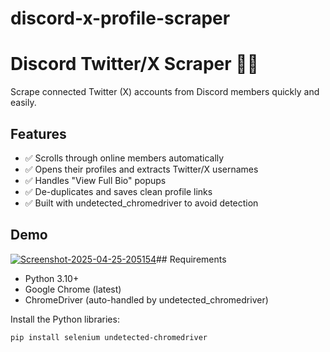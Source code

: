 # discord-x-profile-scraper
# Discord Twitter/X Scraper 🕵️‍♂️

Scrape connected Twitter (X) accounts from Discord members quickly and easily.

## Features
- ✅ Scrolls through online members automatically
- ✅ Opens their profiles and extracts Twitter/X usernames
- ✅ Handles "View Full Bio" popups
- ✅ De-duplicates and saves clean profile links
- ✅ Built with undetected_chromedriver to avoid detection

## Demo
<a href="https://ibb.co/PvdCbgF9"><img src="https://i.ibb.co/YFxjKhPy/Screenshot-2025-04-25-205154.png" alt="Screenshot-2025-04-25-205154" border="0"></a>## Requirements
- Python 3.10+
- Google Chrome (latest)
- ChromeDriver (auto-handled by undetected_chromedriver)

Install the Python libraries:

```bash
pip install selenium undetected-chromedriver


